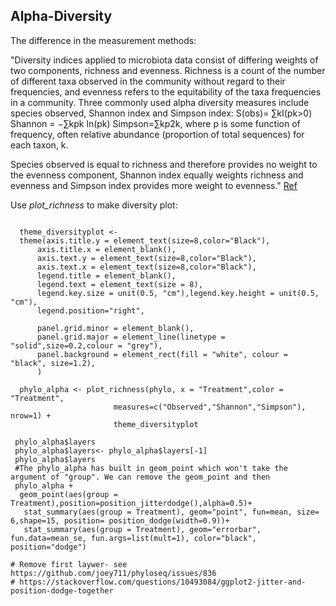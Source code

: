 ## Alpha-Diversity


The difference in the measurement methods: 

"Diversity indices applied to microbiota data consist of differing weights of two components, richness and evenness. Richness is a count of the number of different taxa observed in the community without regard to their frequencies, and evenness refers to the equitability of the taxa frequencies in a community. 
Three commonly used alpha diversity measures include species observed, Shannon index and Simpson index:
           S(obs)= ∑kI(pk>0)
           Shannon = −∑kpk ln(pk)
           Simpson=∑kp2k,
where p is some function of frequency, often relative abundance (proportion of total sequences) for each taxon, k.

Species observed is equal to richness and therefore provides no weight to the evenness component, Shannon index equally weights richness and evenness and Simpson index provides more weight to evenness." [Ref](https://pubmed.ncbi.nlm.nih.gov/29872428/) 


Use *plot_richness* to make diversity plot:
```
 
  theme_diversityplot <- 
  theme(axis.title.y = element_text(size=8,color="Black"),
      axis.title.x = element_blank(),
      axis.text.y = element_text(size=8,color="Black"),
      axis.text.x = element_text(size=8,color="Black"),
      legend.title = element_blank(),
      legend.text = element_text(size = 8),
      legend.key.size = unit(0.5, "cm"),legend.key.height = unit(0.5, "cm"),
      legend.position="right",
      
      panel.grid.minor = element_blank(),
      panel.grid.major = element_line(linetype = "solid",size=0.2,colour = "grey"),
      panel.background = element_rect(fill = "white", colour = "black", size=1.2),
      )
      
  phylo_alpha <- plot_richness(phylo, x = "Treatment",color = "Treatment",
                       measures=c("Observed","Shannon","Simpson"), nrow=1) +
                       theme_diversityplot

 phylo_alpha$layers
 phylo_alpha$layers<- phylo_alpha$layers[-1]
 phylo_alpha$layers
 #The phylo_alpha has built in geom_point which won't take the argument of "group". We can remove the geom_point and then  
 phylo_alpha +
  geom_point(aes(group = Treatment),position=position_jitterdodge(),alpha=0.5)+
   stat_summary(aes(group = Treatment), geom="point", fun=mean, size= 6,shape=15, position= position_dodge(width=0.9))+
   stat_summary(aes(group = Treatment), geom="errorbar", fun.data=mean_se, fun.args=list(mult=1), color="black", position="dodge")
   
# Remove first laywer- see https://github.com/joey711/phyloseq/issues/836
# https://stackoverflow.com/questions/10493084/ggplot2-jitter-and-position-dodge-together
